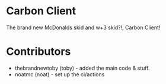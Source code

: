 # Carbon Client
The brand new McDonalds skid and w+3 skid?!, Carbon Client!
# Contributors
- thebrandnewtoby (toby) - added the main code & stuff.
- noatmc (noat) - set up the ci/actions

